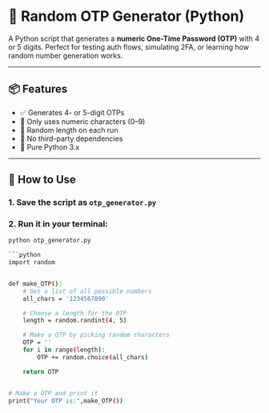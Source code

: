 # 🔐 Random OTP Generator (Python)

A  Python script that generates a **numeric One-Time Password (OTP)** with 4 or 5 digits. Perfect for testing auth flows, simulating 2FA, or learning how random number generation works.

---

## 📦 Features

- ✅ Generates 4- or 5-digit OTPs
- 🔢 Only uses numeric characters (0–9)
- 🎲 Random length on each run
- 🧼 No third-party dependencies
- 🐍 Pure Python 3.x

---

## 🚀 How to Use

### 1. Save the script as `otp_generator.py`

### 2. Run it in your terminal:
```bash
python otp_generator.py

```python
import random


def make_OTP():
    # Get a list of all possible numbers
    all_chars = '1234567890'

    # Choose a length for the OTP
    length = random.randint(4, 5)

    # Make a OTP by picking random characters
    OTP = ''
    for i in range(length):
        OTP += random.choice(all_chars)

    return OTP


# Make a OTP and print it
print("Your OTP is:",make_OTP())
